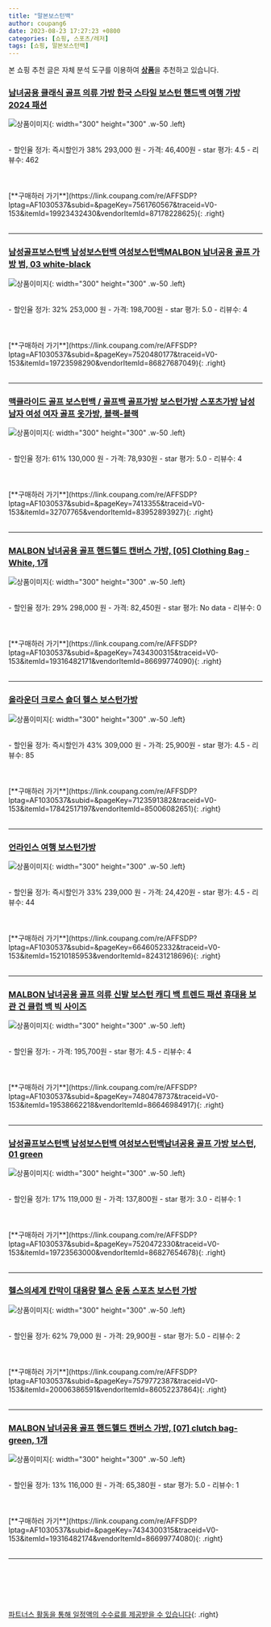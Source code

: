 ```yaml
---
title: "말본보스턴백"
author: coupang6
date: 2023-08-23 17:27:23 +0800
categories: [쇼핑, 스포츠/레저]
tags: [쇼핑, 말본보스턴백]
---
```


본 쇼핑 추천 글은 자체 분석 도구를 이용하여 [**상품**](https://link.coupang.com/a/bao1ui)을 추천하고 있습니다.

### [남녀공용 클래식 골프 의류 가방 한국 스타일 보스턴 핸드백 여행 가방 2024 패션](https://link.coupang.com/re/AFFSDP?lptag=AF1030537&subid=&pageKey=7561760567&traceid=V0-153&itemId=19923432430&vendorItemId=87178228625)

![상품이미지](https://thumbnail6.coupangcdn.com/thumbnails/remote/230x230ex/image/vendor_inventory/48b5/9cc84a2ccafb636a415916abca7b797d6a318985115fdeaab7f34fafb73f.jpg){: width="300" height="300" .w-50 .left}


<br>
- 할인율 정가: 즉시할인가 38%  293,000   원
- 가격: 46,400원
- star 평가: 4.5
- 리뷰수: 462
<br>
<br>
<br>
<br>
[**구매하러 가기**](https://link.coupang.com/re/AFFSDP?lptag=AF1030537&subid=&pageKey=7561760567&traceid=V0-153&itemId=19923432430&vendorItemId=87178228625){: .right}
<br>
<br>

---

### [남성골프보스턴백 남성보스턴백 여성보스턴백MALBON 남녀공용 골프 가방 범, 03 white-black](https://link.coupang.com/re/AFFSDP?lptag=AF1030537&subid=&pageKey=7520480177&traceid=V0-153&itemId=19723598290&vendorItemId=86827687049)

![상품이미지](https://thumbnail6.coupangcdn.com/thumbnails/remote/230x230ex/image/vendor_inventory/0fb5/55d4e4cc7e4288f428bfa01f317b0c896295f48ea8245dc8269fccd92047.jpg){: width="300" height="300" .w-50 .left}


<br>
- 할인율 정가: 32%  253,000   원
- 가격: 198,700원
- star 평가: 5.0
- 리뷰수: 4
<br>
<br>
<br>
<br>
[**구매하러 가기**](https://link.coupang.com/re/AFFSDP?lptag=AF1030537&subid=&pageKey=7520480177&traceid=V0-153&itemId=19723598290&vendorItemId=86827687049){: .right}
<br>
<br>

---

### [맥클라이드 골프 보스턴백 / 골프백 골프가방 보스턴가방 스포츠가방 남성 남자 여성 여자 골프 옷가방, 블랙-블랙](https://link.coupang.com/re/AFFSDP?lptag=AF1030537&subid=&pageKey=7413355&traceid=V0-153&itemId=32707765&vendorItemId=83952893927)

![상품이미지](https://thumbnail10.coupangcdn.com/thumbnails/remote/230x230ex/image/vendor_inventory/8c47/1b17b3dd8552224be5a04d8fc150b6e1e335ef29ac9d8353356458b889e5.jpg){: width="300" height="300" .w-50 .left}


<br>
- 할인율 정가: 61%  130,000   원
- 가격: 78,930원
- star 평가: 5.0
- 리뷰수: 4
<br>
<br>
<br>
<br>
[**구매하러 가기**](https://link.coupang.com/re/AFFSDP?lptag=AF1030537&subid=&pageKey=7413355&traceid=V0-153&itemId=32707765&vendorItemId=83952893927){: .right}
<br>
<br>

---

### [MALBON 남녀공용 골프 핸드헬드 캔버스 가방, [05] Clothing Bag - White, 1개](https://link.coupang.com/re/AFFSDP?lptag=AF1030537&subid=&pageKey=7434300315&traceid=V0-153&itemId=19316482171&vendorItemId=86699774090)

![상품이미지](https://thumbnail9.coupangcdn.com/thumbnails/remote/230x230ex/image/vendor_inventory/bf59/8be3bb7d86069d57ae2870e25936ee3bc2c5201beb5bec87009ef6fc7f79.jpg){: width="300" height="300" .w-50 .left}


<br>
- 할인율 정가: 29%  298,000   원
- 가격: 82,450원
- star 평가: No data
- 리뷰수: 0
<br>
<br>
<br>
<br>
[**구매하러 가기**](https://link.coupang.com/re/AFFSDP?lptag=AF1030537&subid=&pageKey=7434300315&traceid=V0-153&itemId=19316482171&vendorItemId=86699774090){: .right}
<br>
<br>

---

### [올라운더 크로스 숄더 헬스 보스턴가방](https://link.coupang.com/re/AFFSDP?lptag=AF1030537&subid=&pageKey=7123591382&traceid=V0-153&itemId=17842517197&vendorItemId=85006082651)

![상품이미지](https://thumbnail9.coupangcdn.com/thumbnails/remote/230x230ex/image/rs_quotation_api/sjmwmmuq/6a3b2936c96c4feb988b6d67aed6e946.jpg){: width="300" height="300" .w-50 .left}


<br>
- 할인율 정가: 즉시할인가 43%  309,000   원
- 가격: 25,900원
- star 평가: 4.5
- 리뷰수: 85
<br>
<br>
<br>
<br>
[**구매하러 가기**](https://link.coupang.com/re/AFFSDP?lptag=AF1030537&subid=&pageKey=7123591382&traceid=V0-153&itemId=17842517197&vendorItemId=85006082651){: .right}
<br>
<br>

---

### [언라인스 여행 보스턴가방](https://link.coupang.com/re/AFFSDP?lptag=AF1030537&subid=&pageKey=6646052332&traceid=V0-153&itemId=15210185953&vendorItemId=82431218696)

![상품이미지](https://thumbnail7.coupangcdn.com/thumbnails/remote/230x230ex/image/rs_quotation_api/cnsy329d/3910b358757148b3a8523197caf885f4.jpg){: width="300" height="300" .w-50 .left}


<br>
- 할인율 정가: 즉시할인가 33%  239,000   원
- 가격: 24,420원
- star 평가: 4.5
- 리뷰수: 44
<br>
<br>
<br>
<br>
[**구매하러 가기**](https://link.coupang.com/re/AFFSDP?lptag=AF1030537&subid=&pageKey=6646052332&traceid=V0-153&itemId=15210185953&vendorItemId=82431218696){: .right}
<br>
<br>

---

### [MALBON 남녀공용 골프 의류 신발 보스턴 캐디 백 트렌드 패션 휴대용 보관 건 클럽 백 빅 사이즈](https://link.coupang.com/re/AFFSDP?lptag=AF1030537&subid=&pageKey=7480478737&traceid=V0-153&itemId=19538662218&vendorItemId=86646984917)

![상품이미지](https://thumbnail8.coupangcdn.com/thumbnails/remote/230x230ex/image/vendor_inventory/4add/f121011ac2e67170e3c687f4f2812733934eda46a552614fc84a6db90e0e.jpg){: width="300" height="300" .w-50 .left}


<br>
- 할인율 정가: 
- 가격: 195,700원
- star 평가: 4.5
- 리뷰수: 4
<br>
<br>
<br>
<br>
[**구매하러 가기**](https://link.coupang.com/re/AFFSDP?lptag=AF1030537&subid=&pageKey=7480478737&traceid=V0-153&itemId=19538662218&vendorItemId=86646984917){: .right}
<br>
<br>

---

### [남성골프보스턴백 남성보스턴백 여성보스턴백남녀공용 골프 가방 보스턴, 01 green](https://link.coupang.com/re/AFFSDP?lptag=AF1030537&subid=&pageKey=7520472330&traceid=V0-153&itemId=19723563000&vendorItemId=86827654678)

![상품이미지](https://thumbnail10.coupangcdn.com/thumbnails/remote/230x230ex/image/vendor_inventory/c8da/b77893c419dde0d03f8445925df2a6a385a225cea8144f667046b7294034.jpg){: width="300" height="300" .w-50 .left}


<br>
- 할인율 정가: 17%  119,000   원
- 가격: 137,800원
- star 평가: 3.0
- 리뷰수: 1
<br>
<br>
<br>
<br>
[**구매하러 가기**](https://link.coupang.com/re/AFFSDP?lptag=AF1030537&subid=&pageKey=7520472330&traceid=V0-153&itemId=19723563000&vendorItemId=86827654678){: .right}
<br>
<br>

---

### [헬스의세계 칸막이 대용량 헬스 운동 스포츠 보스턴 가방](https://link.coupang.com/re/AFFSDP?lptag=AF1030537&subid=&pageKey=7579772387&traceid=V0-153&itemId=20006386591&vendorItemId=86052237864)

![상품이미지](https://thumbnail9.coupangcdn.com/thumbnails/remote/230x230ex/image/vendor_inventory/0efa/6eaf4a026b2283c77fd6e8b6de6a3e3a4e47d1bce27009c3a8081fa64739.jpg){: width="300" height="300" .w-50 .left}


<br>
- 할인율 정가: 62%  79,000   원
- 가격: 29,900원
- star 평가: 5.0
- 리뷰수: 2
<br>
<br>
<br>
<br>
[**구매하러 가기**](https://link.coupang.com/re/AFFSDP?lptag=AF1030537&subid=&pageKey=7579772387&traceid=V0-153&itemId=20006386591&vendorItemId=86052237864){: .right}
<br>
<br>

---

### [MALBON 남녀공용 골프 핸드헬드 캔버스 가방, [07] clutch bag-green, 1개](https://link.coupang.com/re/AFFSDP?lptag=AF1030537&subid=&pageKey=7434300315&traceid=V0-153&itemId=19316482174&vendorItemId=86699774080)

![상품이미지](https://thumbnail9.coupangcdn.com/thumbnails/remote/230x230ex/image/vendor_inventory/a2eb/d9f0ea7a05f283e4ade80156e8f40fb6c2c7bab6c8788cde457314ca8d1e.jpg){: width="300" height="300" .w-50 .left}


<br>
- 할인율 정가: 13%  116,000   원
- 가격: 65,380원
- star 평가: 5.0
- 리뷰수: 1
<br>
<br>
<br>
<br>
[**구매하러 가기**](https://link.coupang.com/re/AFFSDP?lptag=AF1030537&subid=&pageKey=7434300315&traceid=V0-153&itemId=19316482174&vendorItemId=86699774080){: .right}
<br>
<br>

---
<br><br><br><br><br> [파트너스 활동을 통해 일정액의 수수료를 제공받을 수 있습니다](https://link.coupang.com/a/bao1ui){: .right}